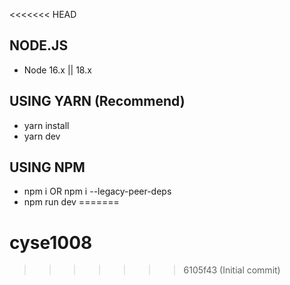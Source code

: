 <<<<<<< HEAD
## NODE.JS

- Node 16.x || 18.x

## USING YARN (Recommend)

- yarn install
- yarn dev

## USING NPM

- npm i OR npm i --legacy-peer-deps
- npm run dev
=======
# cyse1008
>>>>>>> 6105f43 (Initial commit)
